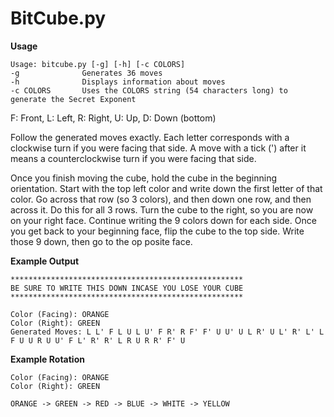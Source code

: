 BitCube.py
=========



**Usage**
```
Usage: bitcube.py [-g] [-h] [-c COLORS]
-g              Generates 36 moves
-h              Displays information about moves
-c COLORS       Uses the COLORS string (54 characters long) to generate the Secret Exponent
```


F: Front, L: Left, R: Right, U: Up, D: Down (bottom)


Follow the generated moves exactly. Each letter corresponds with a clockwise turn if you were facing that side.
A move with a tick (') after it means a counterclockwise turn if you were facing that side.


Once you finish moving the cube, hold the cube in the beginning orientation. Start with the top left color and write down the first letter of that color.
Go across that row (so 3 colors), and then down one row, and then across it. Do this for all 3 rows. Turn the cube to the right, so you are now on your right face.
Continue writing the 9 colors down for each side. Once you get back to your beginning face, flip the cube to the top side. Write those 9 down, then go to the op posite face.


**Example Output**
```
****************************************************
BE SURE TO WRITE THIS DOWN INCASE YOU LOSE YOUR CUBE
****************************************************

Color (Facing): ORANGE
Color (Right): GREEN
Generated Moves: L L' F L U L U' F R' R F' F' U U' U L R' U L' R' L' L F U U R U U' F L' R' R' L R U R R' F' U
```

**Example Rotation**

```
Color (Facing): ORANGE
Color (Right): GREEN

ORANGE -> GREEN -> RED -> BLUE -> WHITE -> YELLOW
```
